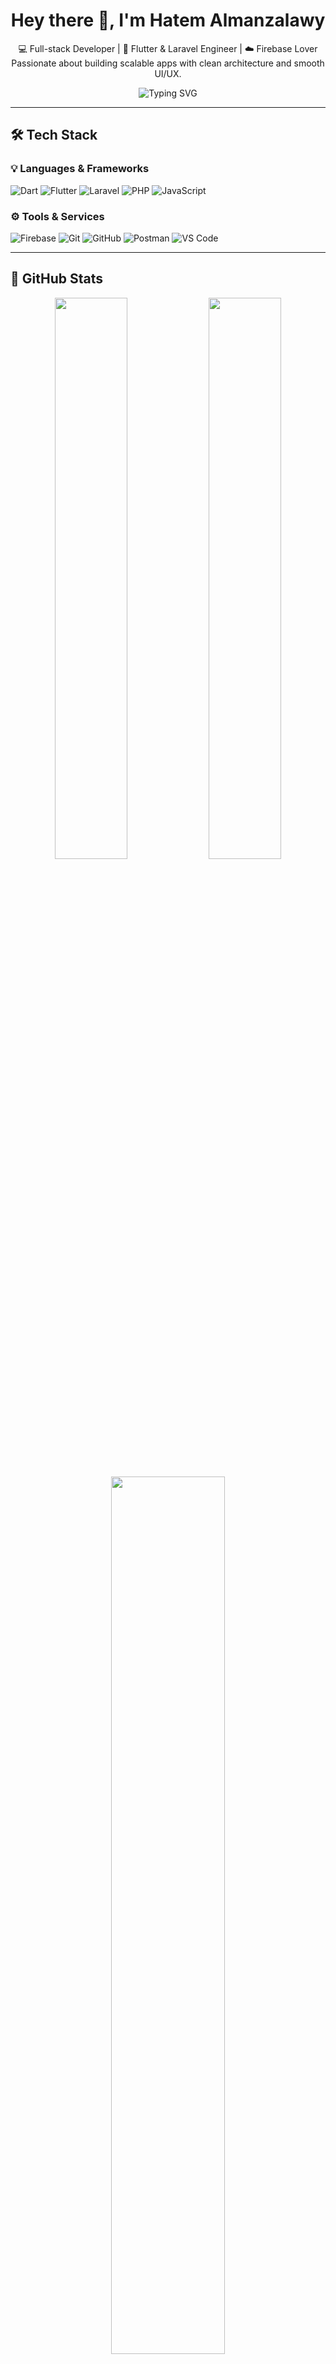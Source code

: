 <h1 align="center">Hey there 👋, I'm Hatem Almanzalawy</h1>
<p align="center">
  💻 Full-stack Developer | 📱 Flutter & Laravel Engineer | ☁️ Firebase Lover<br>
  Passionate about building scalable apps with clean architecture and smooth UI/UX.
</p>

<p align="center">
  <img src="https://readme-typing-svg.demolab.com?font=Fira+Code&size=22&pause=1000&color=2ECC71&center=true&vCenter=true&width=500&lines=Flutter+%2B+Laravel+is+my+superpower.;Clean+Code+%7C+Beautiful+UI.;Always+learning+%26+building+awesome+stuff." alt="Typing SVG" />
</p>

---

## 🛠️ Tech Stack

### 💡 Languages & Frameworks
![Dart](https://img.shields.io/badge/Dart-0175C2?style=flat&logo=dart&logoColor=white)
![Flutter](https://img.shields.io/badge/Flutter-02569B?style=flat&logo=flutter&logoColor=white)
![Laravel](https://img.shields.io/badge/Laravel-F72C1F?style=flat&logo=laravel&logoColor=white)
![PHP](https://img.shields.io/badge/PHP-777BB4?style=flat&logo=php&logoColor=white)
![JavaScript](https://img.shields.io/badge/JavaScript-F7DF1E?style=flat&logo=javascript&logoColor=black)

### ⚙️ Tools & Services
![Firebase](https://img.shields.io/badge/Firebase-FFCA28?style=flat&logo=firebase&logoColor=black)
![Git](https://img.shields.io/badge/Git-F05032?style=flat&logo=git&logoColor=white)
![GitHub](https://img.shields.io/badge/GitHub-181717?style=flat&logo=github&logoColor=white)
![Postman](https://img.shields.io/badge/Postman-FF6C37?style=flat&logo=postman&logoColor=white)
![VS Code](https://img.shields.io/badge/VS%20Code-007ACC?style=flat&logo=visual-studio-code&logoColor=white)

---

## 🚀 GitHub Stats

<p align="center">
  <img src="https://github-readme-stats.vercel.app/api?username=hatembahyeldin&show_icons=true&theme=tokyonight&hide_border=true" width="48%"/>
  <img src="https://github-readme-streak-stats.herokuapp.com/?user=hatembahyeldin&theme=tokyonight&hide_border=true" width="48%"/>
</p>

<p align="center">
  <img src="https://github-readme-stats.vercel.app/api/top-langs/?username=hatembahyeldin&layout=compact&theme=tokyonight&hide_border=true" width="60%" />
</p>

---

## 📊 Advanced Metrics (Always Up-to-Date)

<p align="center">
  <img src="https://metrics.lecoq.io/hatembahyeldin?template=classic&languages=1&isocalendar=1&followup=1&config.timezone=Africa%2FCairo" width="80%" />
</p>

---

## 📫 Connect with Me

<p align="center">
  <a href="mailto:your.email@example.com"><img src="https://img.shields.io/badge/Gmail-D14836?style=flat&logo=gmail&logoColor=white"/></a>
  <a href="https://linkedin.com/in/yourprofile"><img src="https://img.shields.io/badge/LinkedIn-0A66C2?style=flat&logo=linkedin&logoColor=white"/></a>
  <a href="https://twitter.com/yourhandle"><img src="https://img.shields.io/badge/Twitter-1DA1F2?style=flat&logo=twitter&logoColor=white"/></a>
  <a href="https://github.com/hatembahyeldin"><img src="https://img.shields.io/badge/GitHub-333?style=flat&logo=github&logoColor=white"/></a>
</p>

---

> 💬 *“Simplicity is the soul of efficiency.” – Austin Freeman*
